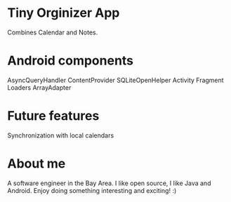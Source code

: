 Tiny Orginizer App 
================
Combines Calendar and Notes.

Android components 
================
AsyncQueryHandler
ContentProvider
SQLiteOpenHelper
Activity
Fragment
Loaders
ArrayAdapter

Future features 
================
Synchronization with local calendars 


About me 
=================
A software engineer in the Bay Area.
I like open source, I like Java and Android.
Enjoy doing something interesting and exciting! :)


